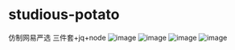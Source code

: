 # studious-potato
仿制网易严选 三件套+jq+node
![image]([https://github.com/aass123as/studious-potato/blob/main/%E5%B1%95%E7%A4%BA%E5%9B%BE%E7%89%87/%E5%B1%8F%E5%B9%95%E6%88%AA%E5%9B%BE%202023-07-12%20211602.png])
![image]([https://github.com/aass123as/studious-potato/blob/main/%E5%B1%95%E7%A4%BA%E5%9B%BE%E7%89%87/%E5%B1%8F%E5%B9%95%E6%88%AA%E5%9B%BE%202023-07-12%20211829.png])
![image]([https://github.com/aass123as/studious-potato/blob/main/%E5%B1%95%E7%A4%BA%E5%9B%BE%E7%89%87/%E5%B1%8F%E5%B9%95%E6%88%AA%E5%9B%BE%202023-07-12%20211858.png])
![image]([https://github.com/aass123as/studious-potato/blob/main/%E5%B1%95%E7%A4%BA%E5%9B%BE%E7%89%87/%E5%B1%8F%E5%B9%95%E6%88%AA%E5%9B%BE%202023-07-12%20212128.png])
